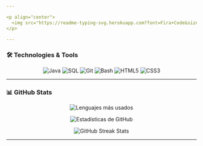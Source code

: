 ```yaml
---

<p align="center">
  <img src="https://readme-typing-svg.herokuapp.com?font=Fira+Code&size=33&duration=4000&pause=1000&color=FFFc&width=500&lines=Hi+I'm+Nicolás+Somigliana"/>
</p> 

---
```


### 🛠️ Technologies & Tools
<p align="center">
  <img src="https://img.shields.io/badge/-Java-007396?style=for-the-badge&logo=java&logoColor=white" alt="Java"/>
  <img src="https://img.shields.io/badge/-SQL-4479A1?style=for-the-badge&logo=MySQL&logoColor=white" alt="SQL"/>
  <img src="https://img.shields.io/badge/-Git-F05032?style=for-the-badge&logo=git&logoColor=white" alt="Git"/>
  <img src="https://img.shields.io/badge/-Bash-4EAA25?style=for-the-badge&logo=GNU-Bash&logoColor=white" alt="Bash"/>
  <img src="https://img.shields.io/badge/-HTML5-E34F26?style=for-the-badge&logo=html5&logoColor=white" alt="HTML5"/>
  <img src="https://img.shields.io/badge/-CSS3-1572B6?style=for-the-badge&logo=css3&logoColor=white" alt="CSS3"/>
  <!-- 

  <img src="https://img.shields.io/badge/-Linux-FCC624?style=for-the-badge&logo=linux&logoColor=black" alt="Linux"/>
  -->
</p>

---

### 📊 GitHub Stats

<p align="center">
  <img src="https://github-readme-stats.vercel.app/api/top-langs?username=gnsomigliana&show_icons=true&theme=dark&locale=en&layout=compact" alt="Lenguajes más usados"/>
</p>

<p align="center">
  <img src="https://github-readme-stats.vercel.app/api?username=gnsomigliana&show_icons=true&theme=dark" alt="Estadísticas de GitHub" />
</p>

<p align="center">
  <img src="https://github-readme-streak-stats.herokuapp.com/?user=gnsomigliana&theme=dark" alt="GitHub Streak Stats"/>
</p>

---
